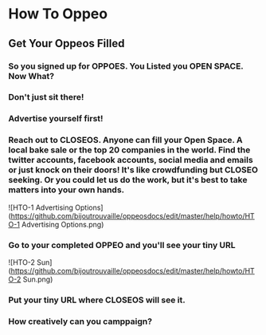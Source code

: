 # How To Oppeo

## Get Your Oppeos Filled

###             So you signed up for OPPOES.  You Listed you OPEN SPACE.  Now What?

###                             Don't just sit there!

###                           Advertise yourself first!
### Reach out to CLOSEOS.  Anyone can fill your Open Space.  A local bake sale or the top 20 companies in the world.  Find the twitter accounts, facebook accounts, social media and emails or just knock on their doors!  It's like crowdfunding but CLOSEO seeking.  Or you could let us do the work, but it's best to take matters into your own hands.

![HTO-1 Advertising Options](https://github.com/bijoutrouvaille/oppeosdocs/edit/master/help/howto/HTO-1 Advertising Options.png)

###              Go to your completed OPPEO and you'll see your tiny URL

![HTO-2 Sun](https://github.com/bijoutrouvaille/oppeosdocs/edit/master/help/howto/HTO-2 Sun.png)

###                  Put your tiny URL where CLOSEOS will see it.
###                     How creatively can you camppaign?
